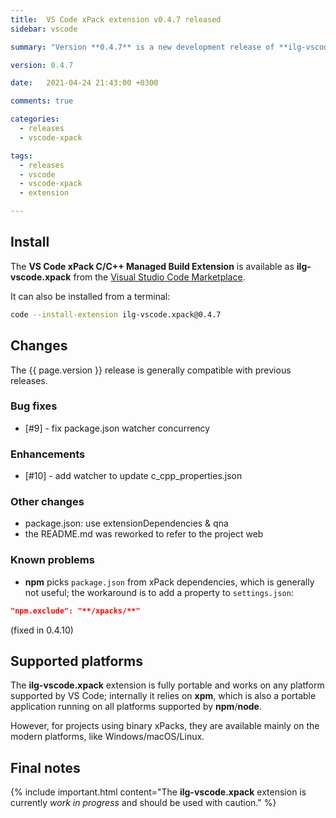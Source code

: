 ```yaml
---
title:  VS Code xPack extension v0.4.7 released
sidebar: vscode

summary: "Version **0.4.7** is a new development release of **ilg-vscode.xpack**; it fixes a bug and avoids a warning."

version: 0.4.7

date:   2021-04-24 21:43:00 +0300

comments: true

categories:
  - releases
  - vscode-xpack

tags:
  - releases
  - vscode
  - vscode-xpack
  - extension

---
```


## Install

The **VS Code xPack C/C++ Managed Build Extension** is
available as **ilg-vscode.xpack** from the
[Visual Studio Code Marketplace](https://marketplace.visualstudio.com/items?itemName=ilg-vscode.xpack).

It can also be installed from a terminal:

```sh
code --install-extension ilg-vscode.xpack@0.4.7
```

## Changes

The {{ page.version }} release
is generally compatible with previous releases.

### Bug fixes

- [#9] - fix package.json watcher concurrency

### Enhancements

- [#10] - add watcher to update c_cpp_properties.json

### Other changes

- package.json: use extensionDependencies & qna
- the README.md was reworked to refer to the project web

### Known problems

- **npm** picks `package.json` from xPack dependencies, which is generally
  not useful; the workaround is to add a property to `settings.json`:

```json
"npm.exclude": "**/xpacks/**"
```

(fixed in 0.4.10)

## Supported platforms

The **ilg-vscode.xpack** extension is fully portable and works on any
platform supported by VS Code; internally it relies on **xpm**, which
is also a portable application running on all platforms supported
by **npm**/**node**.

However, for projects using binary xPacks, they are available mainly
on the modern platforms, like Windows/macOS/Linux.

## Final notes

{% include important.html content="The **ilg-vscode.xpack** extension
is currently _work in progress_ and should be used with caution." %}

